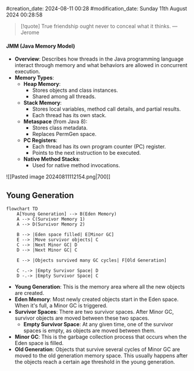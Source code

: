 #creation_date:  2024-08-11 00:28
#modification_date: Sunday 11th August 2024 00:28:58
> [!quote] True friendship ought never to conceal what it thinks.
> — Jerome
#### JMM (Java Memory Model)
- **Overview**: Describes how threads in the Java programming language interact through memory and what behaviors are allowed in concurrent execution.
- **Memory Types**:
  - **Heap Memory**:
    - Stores objects and class instances.
    - Shared among all threads.
  - **Stack Memory**:
    - Stores local variables, method call details, and partial results.
    - Each thread has its own stack.
  - **Metaspace** (from Java 8):
    - Stores class metadata.
    - Replaces PermGen space.
  - **PC Registers**:
    - Each thread has its own program counter (PC) register.
    - Points to the next instruction to be executed.
  - **Native Method Stacks**:
    - Used for native method invocations.

![[Pasted image 20240811112154.png|700]]

## Young Generation

```mermaid
flowchart TD
    A[Young Generation] --> B(Eden Memory)
    A --> C(Survivor Memory 1)
    A --> D(Survivor Memory 2)
    
    B --> |Eden space filled| E[Minor GC]
    E --> |Move survivor objects| C
    C --> |Next Minor GC| D
    D --> |Next Minor GC| C

    E --> |Objects survived many GC cycles| F[Old Generation]
    
    C -.-> |Empty Survivor Space| D
    D -.-> |Empty Survivor Space| C

```

- **Young Generation**: This is the memory area where all the new objects are created.
- **Eden Memory**: Most newly created objects start in the Eden space. When it's full, a Minor GC is triggered.
- **Survivor Spaces**: There are two survivor spaces. After Minor GC, survivor objects are moved between these two spaces.
    - **Empty Survivor Space**: At any given time, one of the survivor spaces is empty, as objects are moved between them.
- **Minor GC**: This is the garbage collection process that occurs when the Eden space is filled.
- **Old Generation**: Objects that survive several cycles of Minor GC are moved to the old generation memory space. This usually happens after the objects reach a certain age threshold in the young generation.
